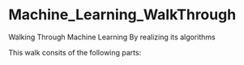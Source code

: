 # Machine_Learning_WalkThrough
Walking Through Machine Learning By realizing its algorithms

This walk consits of the following parts: